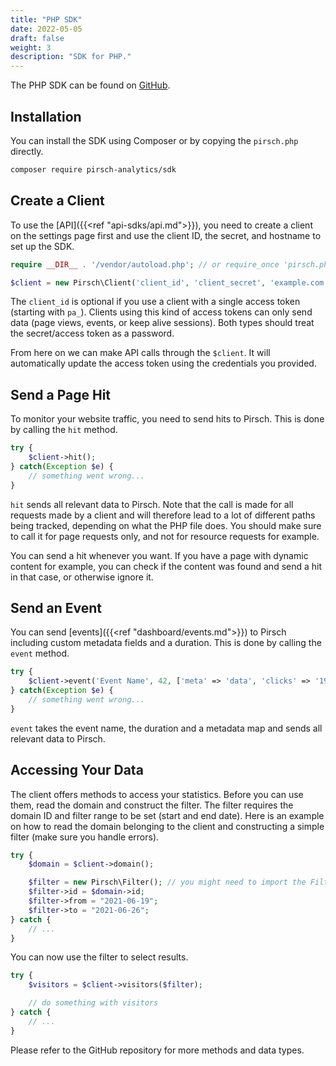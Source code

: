```yaml
---
title: "PHP SDK"
date: 2022-05-05
draft: false
weight: 3
description: "SDK for PHP."
---
```


The PHP SDK can be found on [GitHub](https://github.com/pirsch-analytics/pirsch-php-sdk).

## Installation

You can install the SDK using Composer or by copying the `pirsch.php` directly.

```Bash
composer require pirsch-analytics/sdk
```

## Create a Client

To use the [API]({{<ref "api-sdks/api.md">}}), you need to create a client on the settings page first and use the client ID, the secret, and hostname to set up the SDK.

```PHP
require __DIR__ . '/vendor/autoload.php'; // or require_once 'pirsch.php'; if you downloaded the file manually

$client = new Pirsch\Client('client_id', 'client_secret', 'example.com');
```

The `client_id` is optional if you use a client with a single access token (starting with `pa_`). Clients using this kind of access tokens can only send data (page views, events, or keep alive sessions). Both types should treat the secret/access token as a password.

From here on we can make API calls through the `$client`. It will automatically update the access token using the credentials you provided.

## Send a Page Hit

To monitor your website traffic, you need to send hits to Pirsch. This is done by calling the `hit` method.

```PHP
try {
	$client->hit();
} catch(Exception $e) {
	// something went wrong...
}
```

`hit` sends all relevant data to Pirsch. Note that the call is made for all requests made by a client and will therefore lead to a lot of different paths being tracked, depending on what the PHP file does. You should make sure to call it for page requests only, and not for resource requests for example.

You can send a hit whenever you want. If you have a page with dynamic content for example, you can check if the content was found and send a hit in that case, or otherwise ignore it.

## Send an Event

You can send [events]({{<ref "dashboard/events.md">}}) to Pirsch including custom metadata fields and a duration. This is done by calling the `event` method.

```PHP
try {
	$client->event('Event Name', 42, ['meta' => 'data', 'clicks' => '19']);
} catch(Exception $e) {
	// something went wrong...
}
```

`event` takes the event name, the duration and a metadata map and sends all relevant data to Pirsch.

## Accessing Your Data

The client offers methods to access your statistics. Before you can use them, read the domain and construct the filter. The filter requires the domain ID and filter range to be set (start and end date). Here is an example on how to read the domain belonging to the client and constructing a simple filter (make sure you handle errors).

```PHP
try {
	$domain = $client->domain();

	$filter = new Pirsch\Filter(); // you might need to import the Filter class if you don't use autoload
	$filter->id = $domain->id;
	$filter->from = "2021-06-19";
	$filter->to = "2021-06-26";
} catch {
	// ...
}
```

You can now use the filter to select results.

```PHP
try {
	$visitors = $client->visitors($filter);

	// do something with visitors
} catch {
	// ...
}
```

Please refer to the GitHub repository for more methods and data types.
